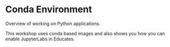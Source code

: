 # Conda Environment

Overview of working on Python applications.

This workshop uses conda based images and also shows you how you 
can enable JupyterLabs in Educates.